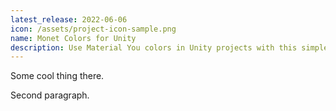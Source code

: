```yaml
---
latest_release: 2022-06-06
icon: /assets/project-icon-sample.png
name: Monet Colors for Unity
description: Use Material You colors in Unity projects with this simple and customizeable package.
---
```


Some cool thing there.

Second paragraph.
